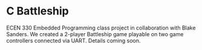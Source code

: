 # C Battleship

ECEN 330 Embedded Programming class project in collaboration with Blake Sanders. We created a 2-player Battleship game playable on two game controllers connected via UART. Details coming soon.